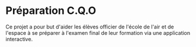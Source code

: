 # Préparation C.Q.O

Ce projet a pour but d'aider les élèves officier de l'école de l'air et de l'espace à se préparer à l'examen final de leur formation via une application interactive.



